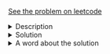 <a href="https://leetcode.com/problems/populating-next-right-pointers-in-each-node-ii/"> See the problem on leetcode </a>
<details>
   <summary>Description</summary>
   <div class="content__u3I1 question-content__JfgR"><div><p>Given a binary tree</p>

<pre>struct Node {
  int val;
  Node *left;
  Node *right;
  Node *next;
}
</pre>

<p>Populate each next pointer to point to its next right node. If there is no next right node, the next pointer should be set to <code>NULL</code>.</p>

<p>Initially, all next pointers are set to <code>NULL</code>.</p>

<p>&nbsp;</p>

<p><strong>Follow up:</strong></p>

<ul>
	<li>You may only use constant extra space.</li>
	<li>Recursive approach is fine, you may assume implicit stack space does not count as extra space for this problem.</li>
</ul>

<p>&nbsp;</p>
<p><strong>Example 1:</strong></p>

<p><img alt="" src="https://assets.leetcode.com/uploads/2019/02/15/117_sample.png" style="width: 640px; height: 218px;"></p>

<pre><strong>Input:</strong> root = [1,2,3,4,5,null,7]
<strong>Output:</strong> [1,#,2,3,#,4,5,7,#]
<strong>Explanation: </strong>Given the above binary tree (Figure A), your function should populate each next pointer to point to its next right node, just like in Figure B. The serialized output is in level order as connected by the next pointers, with '#' signifying the end of each level.
</pre>

<p>&nbsp;</p>
<p><strong>Constraints:</strong></p>

<ul>
	<li>The number of nodes in the given tree is less than <code>6000</code>.</li>
	<li><code>-100&nbsp;&lt;= node.val &lt;= 100</code></li>
</ul>
</div></div>
</details>

<details>
<summary>Solution</summary>
	
```java
/*
// Definition for a Node.
class Node {
    public int val;
    public Node left;
    public Node right;
    public Node next;   

    public Node() {}
    
    public Node(int _val) {
        val = _val;
    }

    public Node(int _val, Node _left, Node _right, Node _next) {
        val = _val;
        left = _left;
        right = _right;
        next = _next;
    }
};
*/

class Solution {
    public Node connect(Node root) {
        formNext(root);
        return root;
    }
    
    public void formNext(Node root){
        if(root == null) return;
        
        if (root.left != null)
            root.left.next = getNext(root, true);
            
        if (root.right != null)
            root.right.next = getNext(root, false);
        
        formNext(root.right);
        formNext(root.left);
    }
    
    public Node getNext(Node root, boolean forLeft){
        if(forLeft && root.right != null)
            return root.right;
        
        Node temp = root.next;
        while(temp != null){
            if (temp.left != null)
                return temp.left;
            else if  (temp.right != null)
                return temp.right;
            temp = temp.next;
        }
        return null;
    }
    
}
```

</details>

<details>
<summary>A word about the solution</Summary>
First off, here's a few test cases which helped while writing the code:

```
[1,2,3,4,5,null,7]
[1,2,3,4,null,null,5]
[1,2,3,4,5,null,6,7,null,null,null,null,8]
[1,2]
[2,1,3,0,7,9,1,2,null,1,0,null,null,8,8,null,null,null,null,7]
[5,2,-2,4,-4,-9,2,7,2,null,-9,-9,null,null,3,null,7,null,null,null,null,null,null,null,3]
```

and their outputs:

```
[1,#,2,3,#,4,5,7,#]
[1,#,2,3,#,4,5,#]
[1,#,2,3,#,4,5,6,#,7,8,#]
[1,#,2,#]
[2,#,1,3,#,0,7,9,1,#,2,1,0,8,8,#,7,#]
[5,#,2,-2,#,4,-4,-9,2,#,7,2,-9,-9,3,#,7,3,#]
```

Their tree visualisations can be checked out from leetcode's 'Run Code - Console section'.<br>
So what the code does is assign the left child of a parent to the right child of the parent if it exists, or to the left/right child of parent's next node, 
or to the left/right child of parent's next's next node, so on.<br>
Then assign the right child to parent's next's left/right child, or to parent's next's next's left/right child, you get the idea.<br>
That's what getNode() does. The additional parameter forLeft is to check if the node we're finding is for the left child; If it is we'd first need to check if
the parent's right node exists, if it does we don't need to look further and can directly assign this to be the next node of the left child.<br>
(Notice this is not required for the right child, it can only have a next node amongst the parent's next's children, or its parent's next's next's children, so on. That part is common
to both left and right childs.)<br><br>
So we start at the root and move down, recursively. There's one more thing to take care of, that we'd need to move down the right subtree first, and then through the left subtree.
This is because when you're in the left subtree and you're trying to find next pointer for a certain node, you might end up searching in the right subtree of the main tree,
but the right subtree wouldn't have been touched yet if we had travelled down the left subtree first, so essentially right subtree's next pointers for every node would still be null
and we wouldn't be able to find the solution. The last 2 inputs I wrote above really helped realise that, would be worth to visualise those 2 inputs on the visualiser and understand it.<br>
Hence the way to recurse through this would be
```
formNext(root.right);
formNext(root.left);
```

Also, interestingly there was an earlier part to the question,<a href = 'https://leetcode.com/problems/populating-next-right-pointers-in-each-node/'> here.</a>
This one's far easier, it's a perfect binary tree. Since the second part that I solved above was a generalisation of part 1, it turns out pasting in the same code is
Accepted for the question(Beats 100% too just like it did for part 2). That was nice. 
</details>
